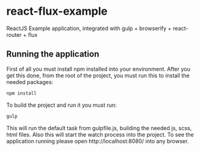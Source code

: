 # react-flux-example
ReactJS Example application, integrated with gulp + browserify + react-router + flux

## Running the application

First of all you must install npm installed into your environment. After you get this done, from the root of the project,
you must run this to install the needed packages:

```javascript
npm install
```

To build the project and run it you must run:

```javascript
gulp
```

This will run the default task from gulpfile.js, building the needed js, scss, html files. Also this will start the watch
process into the project. To see the application running please open http://localhost:8080/ into any browser.

